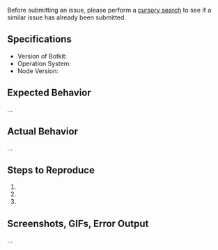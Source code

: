 Before submitting an issue, please perform a [cursory search](https://github.com/howdyai/botkit-storage-mongo/issues?utf8=✓&q=is%3Aissue+)
to see if a similar issue has already been submitted.

## Specifications

- Version of Botkit:
- Operation System:
- Node Version:

## Expected Behavior

...

## Actual Behavior

...

## Steps to Reproduce

1.
2.
3.

## Screenshots, GIFs, Error Output

...
